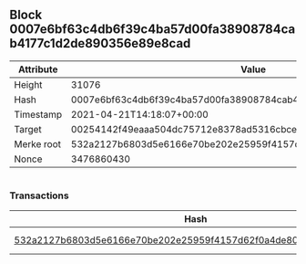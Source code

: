 ## Block 0007e6bf63c4db6f39c4ba57d00fa38908784cab4177c1d2de890356e89e8cad

Attribute | Value
--- | ---
Height | 31076
Hash | 0007e6bf63c4db6f39c4ba57d00fa38908784cab4177c1d2de890356e89e8cad
Timestamp | 2021-04-21T14:18:07+00:00
Target | 00254142f49eaaa504dc75712e8378ad5316cbcead634704b3734b6271167cc4
Merke root | 532a2127b6803d5e6166e70be202e25959f4157d62f0a4de803014d2d36b05f4
Nonce | 3476860430

```

```

### Transactions

Hash | Amount
--- | ---
[532a2127b6803d5e6166e70be202e25959f4157d62f0a4de803014d2d36b05f4](532a2127b6803d5e6166e70be202e25959f4157d62f0a4de803014d2d36b05f4.md) | 10.00000000 SKEPTI 

